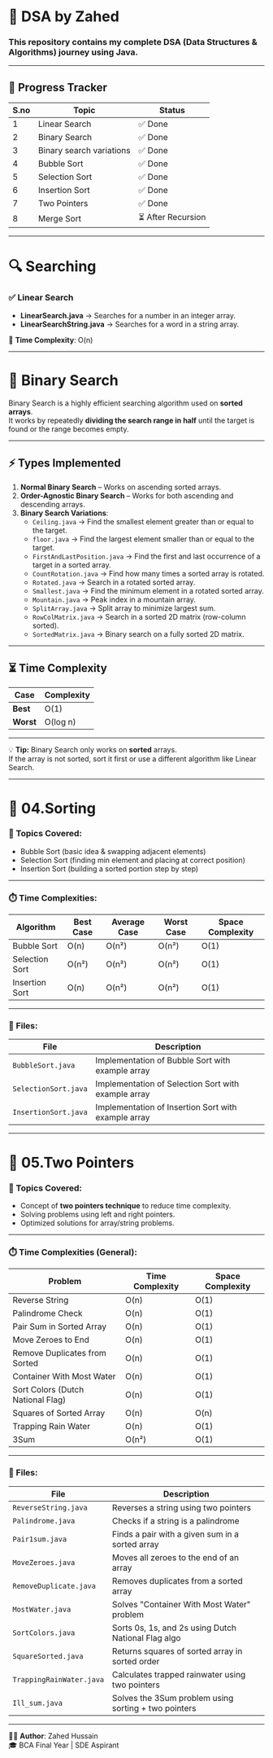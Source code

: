 # 📘 DSA by Zahed

### This repository contains my complete **DSA (Data Structures & Algorithms)** journey using **Java**.

---

## 📅 Progress Tracker  

| S.no | Topic              | Status    |
|-----|--------------------|-----------|
| 1   | Linear Search      | ✅ Done   |
| 2   | Binary Search      | ✅ Done   |
| 3  | Binary search variations     | ✅ Done |
| 4   | Bubble Sort        | ✅ Done   |
| 5   | Selection Sort     | ✅ Done   |
| 6   | Insertion Sort     | ✅ Done   |
| 7  | Two Pointers      | ✅ Done |
| 8   | Merge Sort         | ⏳ After Recursion |

---

# 🔍 Searching  

### ✅ Linear Search  
- **LinearSearch.java** → Searches for a number in an integer array.  
- **LinearSearchString.java** → Searches for a word in a string array.  

🧠 **Time Complexity**: O(n)  

---

# 📌 Binary Search  

Binary Search is a highly efficient searching algorithm used on **sorted arrays**.  
It works by repeatedly **dividing the search range in half** until the target is found or the range becomes empty.  

---

## ⚡ Types Implemented  

1. **Normal Binary Search** – Works on ascending sorted arrays.  
2. **Order-Agnostic Binary Search** – Works for both ascending and descending arrays.  
3. **Binary Search Variations**:
   - `Ceiling.java` → Find the smallest element greater than or equal to the target.  
   - `floor.java` → Find the largest element smaller than or equal to the target.  
   - `FirstAndLastPosition.java` → Find the first and last occurrence of a target in a sorted array.  
   - `CountRotation.java` → Find how many times a sorted array is rotated.  
   - `Rotated.java` → Search in a rotated sorted array.  
   - `Smallest.java` → Find the minimum element in a rotated sorted array.  
   - `Mountain.java` → Peak index in a mountain array.  
   - `SplitArray.java` → Split array to minimize largest sum.  
   - `RowColMatrix.java` → Search in a sorted 2D matrix (row-column sorted).  
   - `SortedMatrix.java` → Binary search on a fully sorted 2D matrix.  

---

## ⏳ Time Complexity  

| Case       | Complexity |
|------------|------------|
| **Best**   | O(1)       |
| **Worst**  | O(log n)   |
---

💡 **Tip:** Binary Search only works on **sorted** arrays.  
If the array is not sorted, sort it first or use a different algorithm like Linear Search.  

---
# 📁 04.Sorting

### 🔸 Topics Covered:

- Bubble Sort (basic idea & swapping adjacent elements)  
- Selection Sort (finding min element and placing at correct position)  
- Insertion Sort (building a sorted portion step by step)  

---
### ⏱️ Time Complexities:

| Algorithm      | Best Case   | Average Case | Worst Case   | Space Complexity |
|----------------|-------------|--------------|--------------|------------------|
| Bubble Sort    | O(n)        | O(n²)        | O(n²)        | O(1)             |
| Selection Sort | O(n²)       | O(n²)        | O(n²)        | O(1)             |
| Insertion Sort | O(n)        | O(n²)        | O(n²)        | O(1)             |
---

### 📂 Files:

| File                | Description                                      |
|----------------------|--------------------------------------------------|
| `BubbleSort.java`    | Implementation of Bubble Sort with example array |
| `SelectionSort.java` | Implementation of Selection Sort with example array |
| `InsertionSort.java` | Implementation of Insertion Sort with example array |

----
# 📁 05.Two Pointers  

### 🔸 Topics Covered:

- Concept of **two pointers technique** to reduce time complexity.  
- Solving problems using left and right pointers.  
- Optimized solutions for array/string problems.  

---

### ⏱️ Time Complexities (General):

| Problem                          | Time Complexity | Space Complexity |
|----------------------------------|-----------------|------------------|
| Reverse String                   | O(n)            | O(1)             |
| Palindrome Check                 | O(n)            | O(1)             |
| Pair Sum in Sorted Array         | O(n)            | O(1)             |
| Move Zeroes to End               | O(n)            | O(1)             |
| Remove Duplicates from Sorted    | O(n)            | O(1)             |
| Container With Most Water        | O(n)            | O(1)             |
| Sort Colors (Dutch National Flag)| O(n)            | O(1)             |
| Squares of Sorted Array          | O(n)            | O(n)             |
| Trapping Rain Water              | O(n)            | O(1)             |
| 3Sum                             | O(n²)           | O(1)             |

---

### 📂 Files:

| File                    | Description                                          |
|--------------------------|------------------------------------------------------|
| `ReverseString.java`     | Reverses a string using two pointers                 |
| `Palindrome.java`        | Checks if a string is a palindrome                   |
| `Pair1sum.java`          | Finds a pair with a given sum in a sorted array      |
| `MoveZeroes.java`        | Moves all zeroes to the end of an array              |
| `RemoveDuplicate.java`   | Removes duplicates from a sorted array               |
| `MostWater.java`         | Solves "Container With Most Water" problem           |
| `SortColors.java`        | Sorts 0s, 1s, and 2s using Dutch National Flag algo  |
| `SquareSorted.java`      | Returns squares of sorted array in sorted order      |
| `TrappingRainWater.java` | Calculates trapped rainwater using two pointers      |
| `Ill_sum.java`           | Solves the 3Sum problem using sorting + two pointers |

----
👨‍💻 **Author**: Zahed Hussain  
🎓 BCA Final Year | SDE Aspirant  
